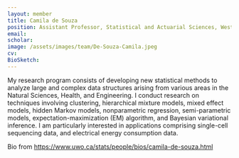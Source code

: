 ```yaml
---
layout: member
title: Camila de Souza
position: Assistant Professor, Statistical and Actuarial Sciences, Western University
email: 
scholar: 
image: /assets/images/team/De-Souza-Camila.jpeg
cv: 
BioSketch:
---
```


My research program consists of developing new statistical methods to analyze large and complex data structures arising from various areas in the Natural Sciences, Health, and Engineering. I conduct research on techniques involving clustering, hierarchical mixture models, mixed effect models, hidden Markov models, nonparametric regression, semi-parametric models, expectation-maximization (EM) algorithm, and Bayesian variational inference. I am particularly interested in applications comprising single-cell sequencing data, and electrical energy consumption data.

Bio from https://www.uwo.ca/stats/people/bios/camila-de-souza.html